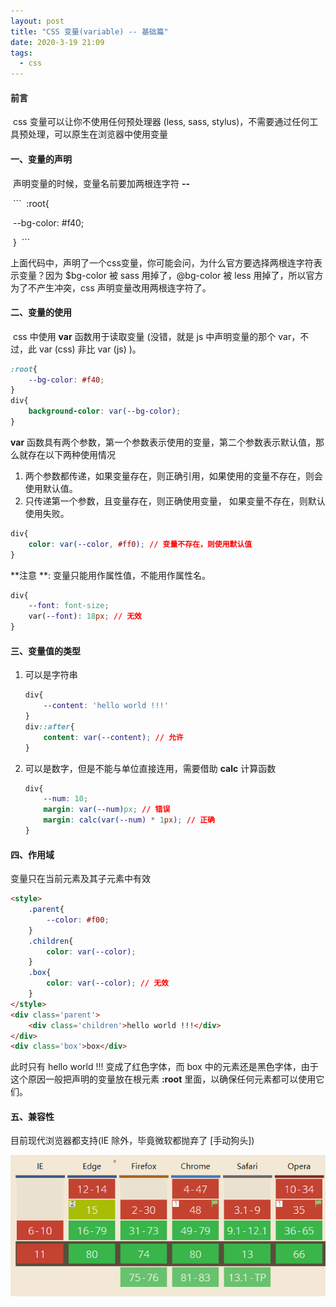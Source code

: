 ```yaml
---
layout: post
title: "CSS 变量(variable) -- 基础篇"
date: 2020-3-19 21:09
tags: 
  - css
---
```


#### 前言

​	css 变量可以让你不使用任何预处理器 (less, sass, stylus)，不需要通过任何工具预处理，可以原生在浏览器中使用变量

#### 一、变量的声明

​	声明变量的时候，变量名前要加两根连字符 **--**  

​	```
​		:root{

​			--bg-color: #f40;

​		}
​	```

​	上面代码中，声明了一个css变量，你可能会问，为什么官方要选择两根连字符表示变量？因为 $bg-color 被 sass 用掉了，@bg-color 被 less 用掉了，所以官方为了不产生冲突，css 声明变量改用两根连字符了。

#### 二、变量的使用

​	css 中使用 **var** 函数用于读取变量 (没错，就是 js 中声明变量的那个 var，不过，此 var (css) 非比 var (js) )。

```css
:root{
    --bg-color: #f40;
}
div{
    background-color: var(--bg-color);
}
```

**var** 函数具有两个参数，第一个参数表示使用的变量，第二个参数表示默认值，那么就存在以下两种使用情况

1. 两个参数都传递，如果变量存在，则正确引用，如果使用的变量不存在，则会使用默认值。
2. 只传递第一个参数，且变量存在，则正确使用变量， 如果变量不存在，则默认使用失败。

```css
div{
    color: var(--color, #ff0); // 变量不存在，则使用默认值
}
```

**注意 **: 变量只能用作属性值，不能用作属性名。

```css
div{
    --font: font-size;
    var(--font): 18px; // 无效
}
```

#### 三、变量值的类型

1. 可以是字符串

   ```css
   div{
       --content: 'hello world !!!'
   }
   div::after{
       content: var(--content); // 允许
   }
   ```

2. 可以是数字，但是不能与单位直接连用，需要借助 **calc** 计算函数

   ```css
   div{
       --num: 10;
       margin: var(--num)px; // 错误
       margin: calc(var(--num) * 1px); // 正确
   }
   ```

#### 四、作用域

变量只在当前元素及其子元素中有效

```html
<style>
    .parent{
        --color: #f00;
    }
    .children{
        color: var(--color);
    }
    .box{
        color: var(--color); // 无效
    }
</style>
<div class='parent'>
    <div class='children'>hello world !!!</div>
</div>
<div class='box'>box</div>
```

此时只有 hello world !!! 变成了红色字体，而 box 中的元素还是黑色字体，由于这个原因一般把声明的变量放在根元素 **:root** 里面，以确保任何元素都可以使用它们。

#### 五、兼容性

目前现代浏览器都支持(IE 除外，毕竟微软都抛弃了 [手动狗头])

![css变量兼容性](/assets/blogImg/css-variable.png)